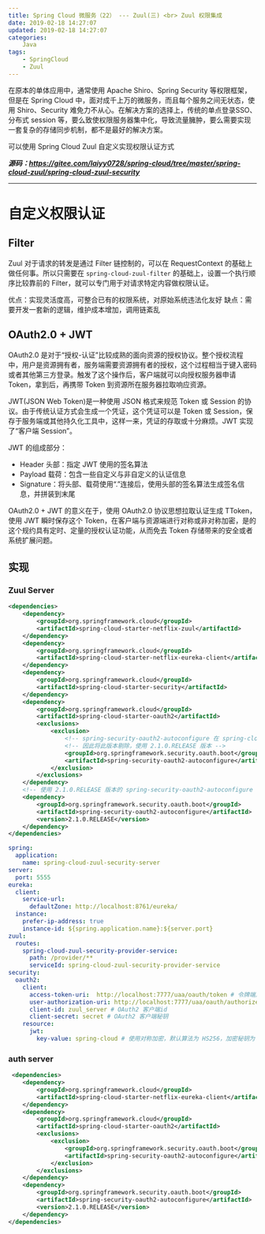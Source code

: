 ```yaml
---
title: Spring Cloud 微服务（22） --- Zuul(三) <br> Zuul 权限集成
date: 2019-02-18 14:27:07
updated: 2019-02-18 14:27:07
categories:
    Java
tags:
    - SpringCloud
    - Zuul
---
```


在原本的单体应用中，通常使用 Apache Shiro、Spring Security 等权限框架，但是在 Spring Cloud 中，面对成千上万的微服务，而且每个服务之间无状态，使用 Shiro、Security 难免力不从心。在解决方案的选择上，传统的单点登录SSO、分布式 session 等，要么致使权限服务器集中化，导致流量臃肿，要么需要实现一套复杂的存储同步机制，都不是最好的解决方案。

<!-- more -->

可以使用 Spring Cloud Zuul 自定义实现权限认证方式

***源码：https://gitee.com/laiyy0728/spring-cloud/tree/master/spring-cloud-zuul/spring-cloud-zuul-security***

---



# 自定义权限认证

## Filter

Zuul 对于请求的转发是通过 Filter 链控制的，可以在 RequestContext 的基础上做任何事。所以只需要在 `spring-cloud-zuul-filter` 的基础上，设置一个执行顺序比较靠前的 Filter，就可以专门用于对请求特定内容做权限认证。

优点：实现灵活度高，可整合已有的权限系统，对原始系统违法化友好
缺点：需要开发一套新的逻辑，维护成本增加，调用链紊乱


## OAuth2.0 + JWT

OAuth2.0 是对于“授权-认证”比较成熟的面向资源的授权协议。整个授权流程中，用户是资源拥有者，服务端需要资源拥有者的授权，这个过程相当于键入密码或者其他第三方登录。触发了这个操作后，客户端就可以向授权服务器申请 Token，拿到后，再携带 Token 到资源所在服务器拉取响应资源。

JWT(JSON Web Token)是一种使用 JSON 格式来规范 Token 或 Session 的协议。由于传统认证方式会生成一个凭证，这个凭证可以是 Token 或 Session，保存于服务端或其他持久化工具中，这样一来，凭证的存取或十分麻烦。JWT 实现了“客户端 Session”。

JWT 的组成部分：
- Header 头部：指定 JWT 使用的签名算法
- Payload 载荷：包含一些自定义与非自定义的认证信息
- Signature：将头部、载荷使用“.”连接后，使用头部的签名算法生成签名信息，并拼装到末尾

OAuth2.0 + JWT 的意义在于，使用 OAuth2.0 协议思想拉取认证生成 TToken，使用 JWT 瞬时保存这个 Token，在客户端与资源端进行对称或非对称加密，是的这个规约具有定时、定量的授权认证功能，从而免去 Token 存储带来的安全或者系统扩展问题。


## 实现

### Zuul Server

```xml
<dependencies>
    <dependency>
        <groupId>org.springframework.cloud</groupId>
        <artifactId>spring-cloud-starter-netflix-zuul</artifactId>
    </dependency>
    <dependency>
        <groupId>org.springframework.cloud</groupId>
        <artifactId>spring-cloud-starter-netflix-eureka-client</artifactId>
    </dependency>
    <dependency>
        <groupId>org.springframework.cloud</groupId>
        <artifactId>spring-cloud-starter-security</artifactId>
    </dependency>
    <dependency>
        <groupId>org.springframework.cloud</groupId>
        <artifactId>spring-cloud-starter-oauth2</artifactId>
        <exclusions>
            <exclusion>
                <!-- spring-security-oauth2-autoconfigure 在 spring-cloud-starter-oauth2 中默认是 2.1.0.M4 版本，这个版本可能会出现 jar 包下载失败的问题 -->
                <!-- 因此将此版本剔除，使用 2.1.0.RELEASE 版本 -->
                <groupId>org.springframework.security.oauth.boot</groupId>
                <artifactId>spring-security-oauth2-autoconfigure</artifactId>
            </exclusion>
        </exclusions>
    </dependency>
    <!-- 使用 2.1.0.RELEASE 版本的 spring-security-oauth2-autoconfigure -->
    <dependency>
        <groupId>org.springframework.security.oauth.boot</groupId>
        <artifactId>spring-security-oauth2-autoconfigure</artifactId>
        <version>2.1.0.RELEASE</version>
    </dependency>
</dependencies>
```

```yml
spring:
  application:
    name: spring-cloud-zuul-security-server
server:
  port: 5555
eureka:
  client:
    service-url:
      defaultZone: http://localhost:8761/eureka/
  instance:
    prefer-ip-address: true
    instance-id: ${spring.application.name}:${server.port}
zuul:
  routes:
    spring-cloud-zuul-security-provider-service:
      path: /provider/**
      serviceId: spring-cloud-zuul-security-provider-service
security:
  oauth2:
    client:
      access-token-uri:  http://localhost:7777/uaa/oauth/token # 令牌端点
      user-authorization-uri: http://localhost:7777/uaa/oauth/authorize # 授权端点
      client-id: zuul_server # OAuth2 客户端id
      client-secret: secret # OAuth2 客户端秘钥
    resource:
      jwt:
        key-value: spring-cloud # 使用对称加密，默认算法为 HS256，加密秘钥为 spring-cloud
```

### auth server

```xml
 <dependencies>
    <dependency>
        <groupId>org.springframework.cloud</groupId>
        <artifactId>spring-cloud-starter-netflix-eureka-client</artifactId>
    </dependency>
    <dependency>
        <groupId>org.springframework.cloud</groupId>
        <artifactId>spring-cloud-starter-oauth2</artifactId>
        <exclusions>
            <exclusion>
                <groupId>org.springframework.security.oauth.boot</groupId>
                <artifactId>spring-security-oauth2-autoconfigure</artifactId>
            </exclusion>
        </exclusions>
    </dependency>
    <dependency>
        <groupId>org.springframework.security.oauth.boot</groupId>
        <artifactId>spring-security-oauth2-autoconfigure</artifactId>
        <version>2.1.0.RELEASE</version>
    </dependency>
</dependencies>
```